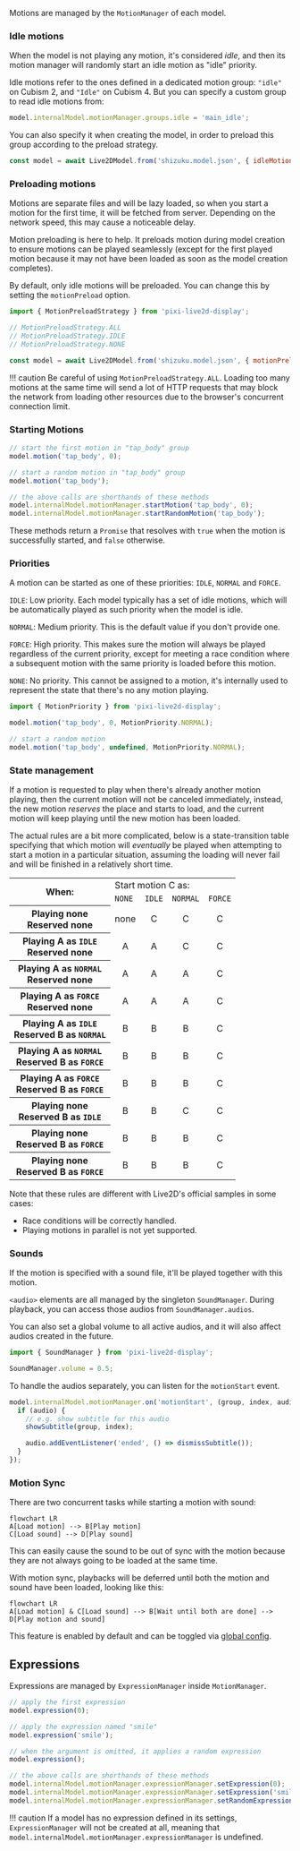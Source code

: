 Motions are managed by the `MotionManager` of each model.

### Idle motions

When the model is not playing any motion, it's considered *idle*, and then its motion manager will randomly start an idle motion as "idle" priority.

Idle motions refer to the ones defined in a dedicated motion group: `"idle"` on Cubism 2, and `"Idle"` on Cubism 4. But you can specify a custom group to read idle motions from:

```js
model.internalModel.motionManager.groups.idle = 'main_idle';
```

You can also specify it when creating the model, in order to preload this group according to the preload strategy.

```js
const model = await Live2DModel.from('shizuku.model.json', { idleMotionGroup: 'main_idle' });
```

### Preloading motions

Motions are separate files and will be lazy loaded, so when you start a motion for the first time, it will be fetched from server. Depending on the network speed, this may cause a noticeable delay.

Motion preloading is here to help. It preloads motion during model creation to ensure motions can be played seamlessly (except for the first played motion because it may not have been loaded as soon as the model creation completes).

By default, only idle motions will be preloaded. You can change this by setting the `motionPreload` option.

```js
import { MotionPreloadStrategy } from 'pixi-live2d-display';

// MotionPreloadStrategy.ALL
// MotionPreloadStrategy.IDLE
// MotionPreloadStrategy.NONE

const model = await Live2DModel.from('shizuku.model.json', { motionPreload: MotionPreloadStrategy.NONE });
```

!!! caution
    Be careful of using `MotionPreloadStrategy.ALL`. Loading too many motions at the same time will send a lot of HTTP requests that may block the network from loading other resources due to the browser's concurrent connection limit.

### Starting Motions

```js
// start the first motion in "tap_body" group
model.motion('tap_body', 0);

// start a random motion in "tap_body" group
model.motion('tap_body');

// the above calls are shorthands of these methods
model.internalModel.motionManager.startMotion('tap_body', 0);
model.internalModel.motionManager.startRandomMotion('tap_body');
```

These methods return a `Promise` that resolves with `true` when the motion is successfully started, and `false` otherwise.

### Priorities

A motion can be started as one of these priorities: `IDLE`, `NORMAL` and `FORCE`.

`IDLE`: Low priority. Each model typically has a set of idle motions, which will be automatically played as such priority when the model is idle.

`NORMAL`: Medium priority. This is the default value if you don't provide one.

`FORCE`: High priority. This makes sure the motion will always be played regardless of the current priority, except for meeting a race condition where a subsequent motion with the same priority is loaded before this motion.

`NONE`: No priority. This cannot be assigned to a motion, it's internally used to represent the state that there's no any motion playing.

```js
import { MotionPriority } from 'pixi-live2d-display';

model.motion('tap_body', 0, MotionPriority.NORMAL);

// start a random motion
model.motion('tap_body', undefined, MotionPriority.NORMAL);
```

### State management

If a motion is requested to play when there's already another motion playing, then the current motion will not be canceled immediately, instead, the new motion *reserves* the place and starts to load, and the current motion will keep playing until the new motion has been loaded.

The actual rules are a bit more complicated, below is a state-transition table specifying that which motion will *eventually* be played when attempting to start a motion in a particular situation, assuming the loading will never fail and will be finished in a relatively short time.

<table>
<tr><th rowspan="2">When:</th><td colspan="4">Start motion C as:</td></tr>
<tr>
<td><code>NONE</code></td>
<td><code>IDLE</code></td>
<td><code>NORMAL</code></td>
<td><code>FORCE</code></td>
</tr>
<tr>
<th>Playing none 
<br>Reserved none </th>
<td align="center">none</td><td align="center">C</td><td align="center">C</td><td align="center">C</td>
</tr>
<tr>
<th>Playing A  as <code>IDLE</code> 
<br>Reserved none </th>
<td align="center">A</td><td align="center">A</td><td align="center">C</td><td align="center">C</td>
</tr>
<tr>
<th>Playing A  as <code>NORMAL</code> 
<br>Reserved none </th>
<td align="center">A</td><td align="center">A</td><td align="center">A</td><td align="center">C</td>
</tr>
<tr>
<th>Playing A  as <code>FORCE</code> 
<br>Reserved none </th>
<td align="center">A</td><td align="center">A</td><td align="center">A</td><td align="center">C</td>
</tr>
<tr>
<th>Playing A  as <code>IDLE</code> 
<br>Reserved B  as <code>NORMAL</code> </th>
<td align="center">B</td><td align="center">B</td><td align="center">B</td><td align="center">C</td>
</tr>
<tr>
<th>Playing A  as <code>NORMAL</code> 
<br>Reserved B  as <code>FORCE</code> </th>
<td align="center">B</td><td align="center">B</td><td align="center">B</td><td align="center">C</td>
</tr>
<tr>
<th>Playing A  as <code>FORCE</code> 
<br>Reserved B  as <code>FORCE</code> </th>
<td align="center">B</td><td align="center">B</td><td align="center">B</td><td align="center">C</td>
</tr>
<tr>
<th>Playing none 
<br>Reserved B  as <code>IDLE</code> </th>
<td align="center">B</td><td align="center">B</td><td align="center">C</td><td align="center">C</td>
</tr>
<tr>
<th>Playing none 
<br>Reserved B  as <code>FORCE</code> </th>
<td align="center">B</td><td align="center">B</td><td align="center">B</td><td align="center">C</td>
</tr>
<tr>
<th>Playing none 
<br>Reserved B  as <code>FORCE</code> </th>
<td align="center">B</td><td align="center">B</td><td align="center">B</td><td align="center">C</td>
</tr>
</table>

Note that these rules are different with Live2D's official samples in some cases:

- Race conditions will be correctly handled.
- Playing motions in parallel is not yet supported.

### Sounds

If the motion is specified with a sound file, it'll be played together with this motion.

`<audio>` elements are all managed by the singleton `SoundManager`. During playback, you can access those audios from `SoundManager.audios`.

You can also set a global volume to all active audios, and it will also affect audios created in the future.

```js
import { SoundManager } from 'pixi-live2d-display';

SoundManager.volume = 0.5;
```

To handle the audios separately, you can listen for the `motionStart` event.

```js
model.internalModel.motionManager.on('motionStart', (group, index, audio) => {
  if (audio) {
    // e.g. show subtitle for this audio
    showSubtitle(group, index);

    audio.addEventListener('ended', () => dismissSubtitle());
  }
});
```

### Motion Sync

There are two concurrent tasks while starting a motion with sound:

```mermaid
flowchart LR
A[Load motion] --> B[Play motion]
C[Load sound] --> D[Play sound]
```

This can easily cause the sound to be out of sync with the motion because they are not always going to be loaded at the same time.

With motion sync, playbacks will be deferred until both the motion and sound have been loaded, looking like this:

```mermaid
flowchart LR
A[Load motion] & C[Load sound] --> B[Wait until both are done] --> D[Play motion and sound]
```

This feature is enabled by default and can be toggled via [global config](../configs).

## Expressions

Expressions are managed by `ExpressionManager` inside `MotionManager`.

```javascript
// apply the first expression
model.expression(0);

// apply the expression named "smile"
model.expression('smile');

// when the argument is omitted, it applies a random expression
model.expression();

// the above calls are shorthands of these methods
model.internalModel.motionManager.expressionManager.setExpression(0);
model.internalModel.motionManager.expressionManager.setExpression('smile');
model.internalModel.motionManager.expressionManager.setRandomExpression();
```

!!! caution
    If a model has no expression defined in its settings, `ExpressionManager` will not be created at all, meaning that `model.internalModel.motionManager.expressionManager` is undefined.
